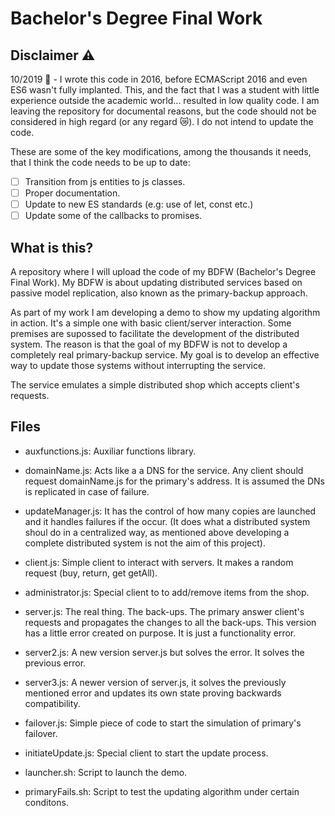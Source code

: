 # Bachelor's Degree Final Work
 
## Disclaimer :warning:
 10/2019 :construction: - I wrote this code in 2016, before ECMAScript 2016 and even ES6 wasn't fully implanted. This, and the fact that I was a student with little experience outside the academic world... resulted in low quality code.
 I am leaving the repository for documental reasons, but the code should not be considered in high regard (or any regard :crying_cat_face:).
 I do not intend to update the code. 
 
 These are some of the key modifications, among the thousands it needs, that I think the code needs to be up to date:
 
 - [ ] Transition from js entities to js classes.
 - [ ] Proper documentation.
 - [ ] Update to new ES standards (e.g: use of let, const etc.)
 - [ ] Update some of the callbacks to promises.
## What is this?
A repository where I will upload the code of my BDFW (Bachelor's Degree Final Work). 
My BDFW is about updating distributed services based on passive model replication, also known as the primary-backup approach.

As part of my work I am developing a demo to show my updating algorithm in action. It's a simple one with basic client/server interaction. Some premises are supossed to facilitate the development of the distributed system. The reason is that the goal of my BDFW is not to develop a completely real primary-backup service. My goal is to develop an effective way to update those systems without interrupting the service.

The service emulates a simple distributed shop which accepts client's requests.

## Files

- auxfunctions.js: Auxiliar functions library.

- domainName.js: Acts like a a DNS for the service. Any client should request domainName.js for the primary's address. It is assumed the DNs is replicated in case of failure.

- updateManager.js: It has the control of how many copies are launched and it handles failures if the occur. (It does what a distributed system shoul do in a centralized way, as mentioned above developing a complete distributed system is not the aim of this project).

- client.js: Simple client to interact with servers. It makes a random request (buy, return, get getAll).

- administrator.js: Special client to to add/remove items from the shop.

- server.js:  The real thing. The back-ups. The primary answer client's requests and propagates the changes to all the back-ups. This version has a little error created on purpose. It is just a functionality error.

- server2.js:  A new version server.js but solves the error. It solves the previous error.

- server3.js:  A newer version of server.js, it solves the previously mentioned error and updates its own state proving backwards compatibility.

- failover.js: Simple piece of code to start the simulation of primary's failover.

- initiateUpdate.js: Special client to start the update process.

- launcher.sh: Script to launch the demo.

- primaryFails.sh: Script to test the updating algorithm under certain conditons. 
